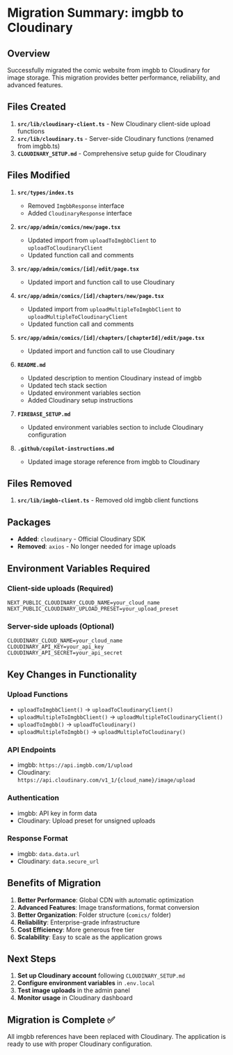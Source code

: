# Migration Summary: imgbb to Cloudinary

## Overview
Successfully migrated the comic website from imgbb to Cloudinary for image storage. This migration provides better performance, reliability, and advanced features.

## Files Created
1. **`src/lib/cloudinary-client.ts`** - New Cloudinary client-side upload functions
2. **`src/lib/cloudinary.ts`** - Server-side Cloudinary functions (renamed from imgbb.ts)
3. **`CLOUDINARY_SETUP.md`** - Comprehensive setup guide for Cloudinary

## Files Modified
1. **`src/types/index.ts`**
   - Removed `ImgbbResponse` interface
   - Added `CloudinaryResponse` interface

2. **`src/app/admin/comics/new/page.tsx`**
   - Updated import from `uploadToImgbbClient` to `uploadToCloudinaryClient`
   - Updated function call and comments

3. **`src/app/admin/comics/[id]/edit/page.tsx`**
   - Updated import and function call to use Cloudinary

4. **`src/app/admin/comics/[id]/chapters/new/page.tsx`**
   - Updated import from `uploadMultipleToImgbbClient` to `uploadMultipleToCloudinaryClient`
   - Updated function call and comments

5. **`src/app/admin/comics/[id]/chapters/[chapterId]/edit/page.tsx`**
   - Updated import and function call to use Cloudinary

6. **`README.md`**
   - Updated description to mention Cloudinary instead of imgbb
   - Updated tech stack section
   - Updated environment variables section
   - Added Cloudinary setup instructions

7. **`FIREBASE_SETUP.md`**
   - Updated environment variables section to include Cloudinary configuration

8. **`.github/copilot-instructions.md`**
   - Updated image storage reference from imgbb to Cloudinary

## Files Removed
1. **`src/lib/imgbb-client.ts`** - Removed old imgbb client functions

## Packages
- **Added**: `cloudinary` - Official Cloudinary SDK
- **Removed**: `axios` - No longer needed for image uploads

## Environment Variables Required

### Client-side uploads (Required)
```env
NEXT_PUBLIC_CLOUDINARY_CLOUD_NAME=your_cloud_name
NEXT_PUBLIC_CLOUDINARY_UPLOAD_PRESET=your_upload_preset
```

### Server-side uploads (Optional)
```env
CLOUDINARY_CLOUD_NAME=your_cloud_name
CLOUDINARY_API_KEY=your_api_key
CLOUDINARY_API_SECRET=your_api_secret
```

## Key Changes in Functionality

### Upload Functions
- `uploadToImgbbClient()` → `uploadToCloudinaryClient()`
- `uploadMultipleToImgbbClient()` → `uploadMultipleToCloudinaryClient()`
- `uploadToImgbb()` → `uploadToCloudinary()`
- `uploadMultipleToImgbb()` → `uploadMultipleToCloudinary()`

### API Endpoints
- imgbb: `https://api.imgbb.com/1/upload`
- Cloudinary: `https://api.cloudinary.com/v1_1/{cloud_name}/image/upload`

### Authentication
- imgbb: API key in form data
- Cloudinary: Upload preset for unsigned uploads

### Response Format
- imgbb: `data.data.url`
- Cloudinary: `data.secure_url`

## Benefits of Migration

1. **Better Performance**: Global CDN with automatic optimization
2. **Advanced Features**: Image transformations, format conversion
3. **Better Organization**: Folder structure (`comics/` folder)
4. **Reliability**: Enterprise-grade infrastructure
5. **Cost Efficiency**: More generous free tier
6. **Scalability**: Easy to scale as the application grows

## Next Steps

1. **Set up Cloudinary account** following `CLOUDINARY_SETUP.md`
2. **Configure environment variables** in `.env.local`
3. **Test image uploads** in the admin panel
4. **Monitor usage** in Cloudinary dashboard

## Migration is Complete ✅

All imgbb references have been replaced with Cloudinary. The application is ready to use with proper Cloudinary configuration.
